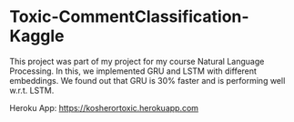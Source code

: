 # Toxic-CommentClassification-Kaggle

This project was part of my project for my course Natural Language Processing. In this, we implemented GRU and LSTM with different embeddings. We found out that GRU is 30% faster and is performing well w.r.t. LSTM.

Heroku App: https://kosherortoxic.herokuapp.com
